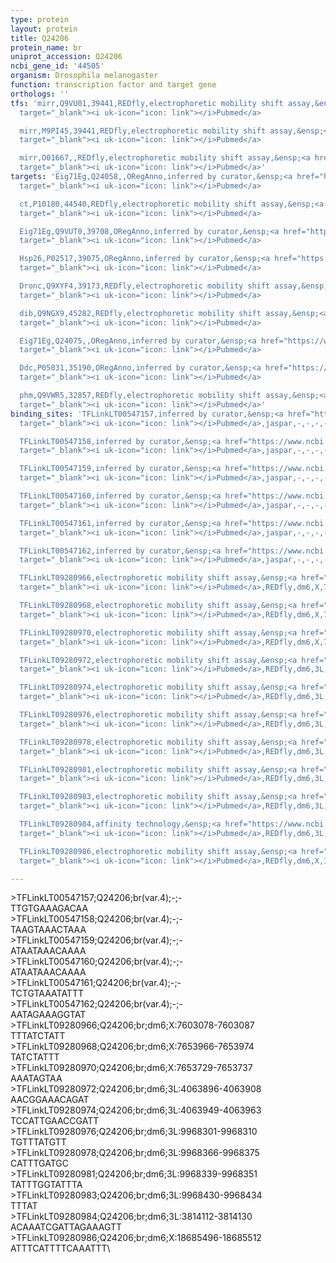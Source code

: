 ```yaml
---
type: protein
layout: protein
title: Q24206
protein_name: br
uniprot_accession: Q24206
ncbi_gene_id: '44505'
organism: Drosophila melanogaster
function: transcription factor and target gene
orthologs: ''
tfs: 'mirr,Q9VU01,39441,REDfly,electrophoretic mobility shift assay,&ensp;<a href="https://www.ncbi.nlm.nih.gov/pubmed/?term=20965965%5Buid%5D+OR+22307613%5Buid%5D"
  target="_blank"><i uk-icon="icon: link"></i>Pubmed</a>

  mirr,M9PI45,39441,REDfly,electrophoretic mobility shift assay,&ensp;<a href="https://www.ncbi.nlm.nih.gov/pubmed/?term=20965965%5Buid%5D+OR+22307613%5Buid%5D"
  target="_blank"><i uk-icon="icon: link"></i>Pubmed</a>

  mirr,O01667,,REDfly,electrophoretic mobility shift assay,&ensp;<a href="https://www.ncbi.nlm.nih.gov/pubmed/?term=20965965%5Buid%5D+OR+22307613%5Buid%5D"
  target="_blank"><i uk-icon="icon: link"></i>Pubmed</a>'
targets: 'Eig71Eg,Q24058,,ORegAnno,inferred by curator,&ensp;<a href="https://www.ncbi.nlm.nih.gov/pubmed/?term=8954742%5Buid%5D+OR+26578589%5Buid%5D"
  target="_blank"><i uk-icon="icon: link"></i>Pubmed</a>

  ct,P10180,44540,REDfly,electrophoretic mobility shift assay,&ensp;<a href="https://www.ncbi.nlm.nih.gov/pubmed/?term=29714689%5Buid%5D+OR+20965965%5Buid%5D"
  target="_blank"><i uk-icon="icon: link"></i>Pubmed</a>

  Eig71Eg,Q9VUT0,39708,ORegAnno,inferred by curator,&ensp;<a href="https://www.ncbi.nlm.nih.gov/pubmed/?term=8954742%5Buid%5D+OR+26578589%5Buid%5D"
  target="_blank"><i uk-icon="icon: link"></i>Pubmed</a>

  Hsp26,P02517,39075,ORegAnno,inferred by curator,&ensp;<a href="https://www.ncbi.nlm.nih.gov/pubmed/?term=11583936%5Buid%5D+OR+26578589%5Buid%5D"
  target="_blank"><i uk-icon="icon: link"></i>Pubmed</a>

  Dronc,Q9XYF4,39173,REDfly,electrophoretic mobility shift assay,&ensp;<a href="https://www.ncbi.nlm.nih.gov/pubmed/?term=20965965%5Buid%5D+OR+12045184%5Buid%5D"
  target="_blank"><i uk-icon="icon: link"></i>Pubmed</a>

  dib,Q9NGX9,45282,REDfly,electrophoretic mobility shift assay,&ensp;<a href="https://www.ncbi.nlm.nih.gov/pubmed/?term=20965965%5Buid%5D+OR+24173800%5Buid%5D"
  target="_blank"><i uk-icon="icon: link"></i>Pubmed</a>

  Eig71Eg,Q24075,,ORegAnno,inferred by curator,&ensp;<a href="https://www.ncbi.nlm.nih.gov/pubmed/?term=8954742%5Buid%5D+OR+26578589%5Buid%5D"
  target="_blank"><i uk-icon="icon: link"></i>Pubmed</a>

  Ddc,P05031,35190,ORegAnno,inferred by curator,&ensp;<a href="https://www.ncbi.nlm.nih.gov/pubmed/?term=8582299%5Buid%5D+OR+26578589%5Buid%5D"
  target="_blank"><i uk-icon="icon: link"></i>Pubmed</a>

  phm,Q9VWR5,32857,REDfly,electrophoretic mobility shift assay,&ensp;<a href="https://www.ncbi.nlm.nih.gov/pubmed/?term=20965965%5Buid%5D+OR+24173800%5Buid%5D"
  target="_blank"><i uk-icon="icon: link"></i>Pubmed</a>'
binding_sites: 'TFLinkLT00547157,inferred by curator,&ensp;<a href="https://www.ncbi.nlm.nih.gov/pubmed/?term=8062827%5Buid%5D"
  target="_blank"><i uk-icon="icon: link"></i>Pubmed</a>,jaspar,-,-,-,-,-

  TFLinkLT00547158,inferred by curator,&ensp;<a href="https://www.ncbi.nlm.nih.gov/pubmed/?term=8062827%5Buid%5D"
  target="_blank"><i uk-icon="icon: link"></i>Pubmed</a>,jaspar,-,-,-,-,-

  TFLinkLT00547159,inferred by curator,&ensp;<a href="https://www.ncbi.nlm.nih.gov/pubmed/?term=8062827%5Buid%5D"
  target="_blank"><i uk-icon="icon: link"></i>Pubmed</a>,jaspar,-,-,-,-,-

  TFLinkLT00547160,inferred by curator,&ensp;<a href="https://www.ncbi.nlm.nih.gov/pubmed/?term=8062827%5Buid%5D"
  target="_blank"><i uk-icon="icon: link"></i>Pubmed</a>,jaspar,-,-,-,-,-

  TFLinkLT00547161,inferred by curator,&ensp;<a href="https://www.ncbi.nlm.nih.gov/pubmed/?term=8062827%5Buid%5D"
  target="_blank"><i uk-icon="icon: link"></i>Pubmed</a>,jaspar,-,-,-,-,-

  TFLinkLT00547162,inferred by curator,&ensp;<a href="https://www.ncbi.nlm.nih.gov/pubmed/?term=8062827%5Buid%5D"
  target="_blank"><i uk-icon="icon: link"></i>Pubmed</a>,jaspar,-,-,-,-,-

  TFLinkLT09280966,electrophoretic mobility shift assay,&ensp;<a href="https://www.ncbi.nlm.nih.gov/pubmed/?term=29714689;20965965%5Buid%5D"
  target="_blank"><i uk-icon="icon: link"></i>Pubmed</a>,REDfly,dm6,X,7603078,7603087,NA

  TFLinkLT09280968,electrophoretic mobility shift assay,&ensp;<a href="https://www.ncbi.nlm.nih.gov/pubmed/?term=29714689;20965965%5Buid%5D"
  target="_blank"><i uk-icon="icon: link"></i>Pubmed</a>,REDfly,dm6,X,7653966,7653974,NA

  TFLinkLT09280970,electrophoretic mobility shift assay,&ensp;<a href="https://www.ncbi.nlm.nih.gov/pubmed/?term=29714689;20965965%5Buid%5D"
  target="_blank"><i uk-icon="icon: link"></i>Pubmed</a>,REDfly,dm6,X,7653729,7653737,NA

  TFLinkLT09280972,electrophoretic mobility shift assay,&ensp;<a href="https://www.ncbi.nlm.nih.gov/pubmed/?term=24173800;20965965%5Buid%5D"
  target="_blank"><i uk-icon="icon: link"></i>Pubmed</a>,REDfly,dm6,3L,4063896,4063908,NA

  TFLinkLT09280974,electrophoretic mobility shift assay,&ensp;<a href="https://www.ncbi.nlm.nih.gov/pubmed/?term=24173800;20965965%5Buid%5D"
  target="_blank"><i uk-icon="icon: link"></i>Pubmed</a>,REDfly,dm6,3L,4063949,4063963,NA

  TFLinkLT09280976,electrophoretic mobility shift assay,&ensp;<a href="https://www.ncbi.nlm.nih.gov/pubmed/?term=12045184;20965965%5Buid%5D"
  target="_blank"><i uk-icon="icon: link"></i>Pubmed</a>,REDfly,dm6,3L,9968301,9968310,NA

  TFLinkLT09280978,electrophoretic mobility shift assay,&ensp;<a href="https://www.ncbi.nlm.nih.gov/pubmed/?term=12045184;20965965%5Buid%5D"
  target="_blank"><i uk-icon="icon: link"></i>Pubmed</a>,REDfly,dm6,3L,9968366,9968375,NA

  TFLinkLT09280981,electrophoretic mobility shift assay,&ensp;<a href="https://www.ncbi.nlm.nih.gov/pubmed/?term=12045184;20965965%5Buid%5D"
  target="_blank"><i uk-icon="icon: link"></i>Pubmed</a>,REDfly,dm6,3L,9968339,9968351,NA

  TFLinkLT09280983,electrophoretic mobility shift assay,&ensp;<a href="https://www.ncbi.nlm.nih.gov/pubmed/?term=12045184;20965965%5Buid%5D"
  target="_blank"><i uk-icon="icon: link"></i>Pubmed</a>,REDfly,dm6,3L,9968430,9968434,NA

  TFLinkLT09280984,affinity technology,&ensp;<a href="https://www.ncbi.nlm.nih.gov/pubmed/?term=31948474;20965965%5Buid%5D"
  target="_blank"><i uk-icon="icon: link"></i>Pubmed</a>,REDfly,dm6,3L,3814112,3814130,NA

  TFLinkLT09280986,electrophoretic mobility shift assay,&ensp;<a href="https://www.ncbi.nlm.nih.gov/pubmed/?term=24173800;20965965%5Buid%5D"
  target="_blank"><i uk-icon="icon: link"></i>Pubmed</a>,REDfly,dm6,X,18685496,18685512,NA'

---
```

\>TFLinkLT00547157;Q24206;br(var.4);-;-\TTGTGAAAGACAA\\>TFLinkLT00547158;Q24206;br(var.4);-;-\TAAGTAAACTAAA\\>TFLinkLT00547159;Q24206;br(var.4);-;-\ATAATAAACAAAA\\>TFLinkLT00547160;Q24206;br(var.4);-;-\ATAATAAACAAAA\\>TFLinkLT00547161;Q24206;br(var.4);-;-\TCTGTAAATATTT\\>TFLinkLT00547162;Q24206;br(var.4);-;-\AATAGAAAGGTAT\\>TFLinkLT09280966;Q24206;br;dm6;X:7603078-7603087\TTTATCTATT\\>TFLinkLT09280968;Q24206;br;dm6;X:7653966-7653974\TATCTATTT\\>TFLinkLT09280970;Q24206;br;dm6;X:7653729-7653737\AAATAGTAA\\>TFLinkLT09280972;Q24206;br;dm6;3L:4063896-4063908\AACGGAAACAGAT\\>TFLinkLT09280974;Q24206;br;dm6;3L:4063949-4063963\TCCATTGAACCGATT\\>TFLinkLT09280976;Q24206;br;dm6;3L:9968301-9968310\TGTTTATGTT\\>TFLinkLT09280978;Q24206;br;dm6;3L:9968366-9968375\CATTTGATGC\\>TFLinkLT09280981;Q24206;br;dm6;3L:9968339-9968351\TATTTGGTATTTA\\>TFLinkLT09280983;Q24206;br;dm6;3L:9968430-9968434\TTTAT\\>TFLinkLT09280984;Q24206;br;dm6;3L:3814112-3814130\ACAAATCGATTAGAAAGTT\\>TFLinkLT09280986;Q24206;br;dm6;X:18685496-18685512\ATTTCATTTTCAAATTT\